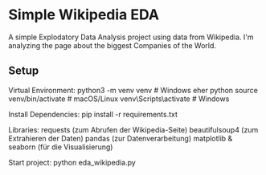 # Simple Wikipedia EDA
A simple Explodatory Data Analysis project using data from Wikipedia.
I'm analyzing the page about the biggest Companies of the World.

## Setup
Virtual Environment:
python3 -m venv venv      # Windows eher python
source venv/bin/activate  # macOS/Linux
venv\Scripts\activate     # Windows

Install Dependencies:
pip install -r requirements.txt 

Libraries:
requests (zum Abrufen der Wikipedia-Seite)
beautifulsoup4 (zum Extrahieren der Daten)
pandas (zur Datenverarbeitung)
matplotlib & seaborn (für die Visualisierung)

Start project:
python eda_wikipedia.py
